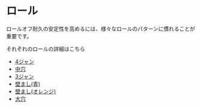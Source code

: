 # ロール

ロールオフ耐久の安定性を高めるには、様々なロールのパターンに慣れることが重要です。

それぞれのロールの詳細はこちら

* [4ジャン](./easy-4.md)
* [中穴](./isolated-duo.md)
* [3ジャン](./closed-open-open-closed.md)
* [壁まし(青)](./pillar-trench.md)
* [壁まし(オレンジ)](./5-waller.md)
* [大穴](./grand-canyon.md)

